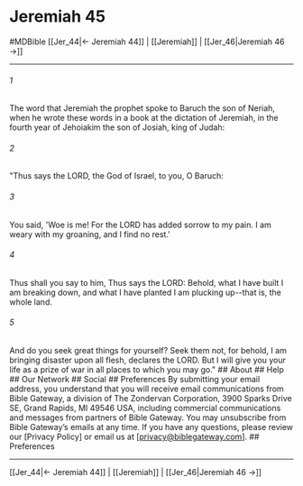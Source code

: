 # Jeremiah 45
#MDBible
[[Jer_44|← Jeremiah 44]] | [[Jeremiah]] | [[Jer_46|Jeremiah 46 →]]

***


###### 1 
The word that Jeremiah the prophet spoke to Baruch the son of Neriah, when he wrote these words in a book at the dictation of Jeremiah, in the fourth year of Jehoiakim the son of Josiah, king of Judah: 

###### 2 
"Thus says the LORD, the God of Israel, to you, O Baruch: 

###### 3 
You said, 'Woe is me! For the LORD has added sorrow to my pain. I am weary with my groaning, and I find no rest.' 

###### 4 
Thus shall you say to him, Thus says the LORD: Behold, what I have built I am breaking down, and what I have planted I am plucking up--that is, the whole land. 

###### 5 
And do you seek great things for yourself? Seek them not, for behold, I am bringing disaster upon all flesh, declares the LORD. But I will give you your life as a prize of war in all places to which you may go." ## About ## Help ## Our Network ## Social ## Preferences By submitting your email address, you understand that you will receive email communications from Bible Gateway, a division of The Zondervan Corporation, 3900 Sparks Drive SE, Grand Rapids, MI 49546 USA, including commercial communications and messages from partners of Bible Gateway. You may unsubscribe from Bible Gateway&rsquo;s emails at any time. If you have any questions, please review our [Privacy Policy] or email us at [privacy@biblegateway.com]. ## Preferences

***

[[Jer_44|← Jeremiah 44]] | [[Jeremiah]] | [[Jer_46|Jeremiah 46 →]]
